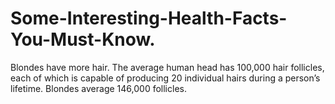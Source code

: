 # Some-Interesting-Health-Facts-You-Must-Know.
Blondes have more hair. The average human head has 100,000 hair follicles, each of which is capable of producing 20 individual hairs during a person’s lifetime. Blondes average 146,000 follicles.
